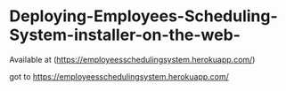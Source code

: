 # Deploying-Employees-Scheduling-System-installer-on-the-web-
Available at (https://employeesschedulingsystem.herokuapp.com/)


got to  https://employeesschedulingsystem.herokuapp.com/
